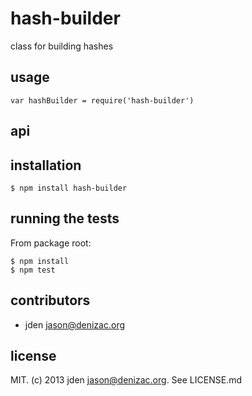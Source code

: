 # hash-builder
class for building hashes

## usage

    var hashBuilder = require('hash-builder')

## api


## installation

    $ npm install hash-builder


## running the tests

From package root:

    $ npm install
    $ npm test


## contributors

- jden <jason@denizac.org>


## license

MIT. (c) 2013 jden <jason@denizac.org>. See LICENSE.md
